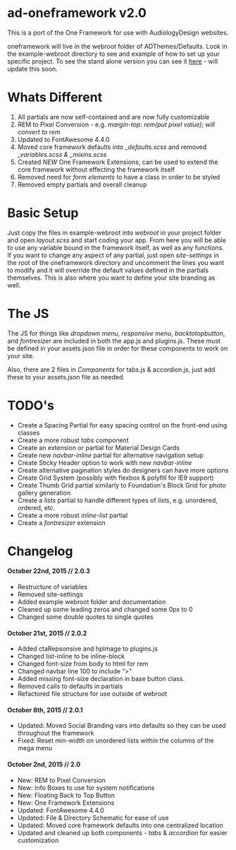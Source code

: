 # ad-oneframework v2.0
This is a port of the One Framework for use with AudiologyDesign websites.

oneframework will live in the webroot folder of ADThemes/Defaults. Look in the example-webroot directory to see and example of how to set up your specific project.
To see the stand alone version you can see it [here](http://staging.34one.com/one-framework) - will update this soon.

# Whats Different
1. All partials are now self-contained and are now fully customizable
2. REM to Pixel Conversion - e.g. *margin-top: rem(put pixel value); will convert to rem*
3. Updated to FontAwesome 4.4.0
4. Moved core framework defaults into *_defaults.scss* and removed *_variables.scss & _mixins.scss*
5. Created *NEW* One Framework Extensions, can be used to extend the core framework without effecting the framework itself
6. Removed need for *form elements* to have a class in order to be styled
7. Removed empty partials and overall cleanup

# Basic Setup
Just copy the files in example-webroot into *webroot* in your project folder and open *layout.scss* and start coding your app. From here you will be able to use any variable bound in the framework itself, as well as any functions. If you want to change any aspect of any partial, just open *site-settings* in the root of the oneframework directory and uncomment the lines you want to modify and it will override the default values defined in the partials themselves. This is also where you want to define your site branding as well.

# The JS
The JS for things like *dropdown menu*, *responsive menu*, *backtotopbutton*, and *fontresizer* are included in both the app.js and plugins.js. These must be defined in your assets.json file in order for these components to work on your site.

Also, there are 2 files in *Components* for tabs.js & accordion.js, just add these to your assets.json file as needed.

# TODO's

* Create a Spacing Partial for easy spacing control on the front-end using classes
* Create a more robust *tabs* component
* Create an extension or partial for Material Design Cards
* Create new *navbar-inline* partial for alternative navigation setup
* Create Sticky Header option to work with new *navbar-inline*
* Create alternative pagination styles do designers can have more options
* Create Grid System (possibly with flexbox & polyfill for IE9 support)
* Create Thumb Grid partial similarly to Foundation's Block Grid for photo gallery generation
* Create a *lists* partial to handle different types of *lists*, e.g. unordered, ordered, etc.
* Create a more robust *inline-list* partial
* Create a *fontresizer* extension

# Changelog

#### October 22nd, 2015 // 2.0.3

* Restructure of variables
* Removed site-settings
* Added example webroot folder and documentation
* Cleaned up some leading zeros and changed some 0px to 0
* Changed some double quotes to single quotes

#### October 21st, 2015 // 2.0.2

* Added ctaRepsonsive and hpImage to plugins.js
* Changed list-inline to be inline-block
* Changed font-size from body to html for rem
* Changed navbar line 100 to include “>”
* Added missing font-size declaration in base button class.
* Removed calls to defaults in partials
* Refactored file structure for use outside of webroot

#### October 8th, 2015 // 2.0.1

* Updated: Moved Social Branding vars into defaults so they can be used throughout the framework
* Fixed: Reset min-width on unordered lists within the columns of the mega menu

#### October 2nd, 2015 // 2.0

* New: REM to Pixel Conversion
* New: Info Boxes to use for system notifications
* New: Floating Back to Top Button
* New: One Framework Extensions
* Updated: FontAwesome 4.4.0
* Updated: File & Directory Schematic for ease of use
* Updated: Moved core framework defaults into one centralized location
* Updated and cleaned up both components - *tabs* & *accordion* for easier customization

